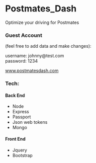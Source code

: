 # Postmates_Dash
Optimize your driving for Postmates

### Guest Account 
(feel free to add data and make changes):

username: johnny@<span></span>test.com  
password: 1234

www.postmatesdash.com

### Tech:
#### Back End
 * Node
 * Express
  * Passport
  * Json web tokens
 * Mongo
#### Front End
 * Jquery
 * Bootstrap